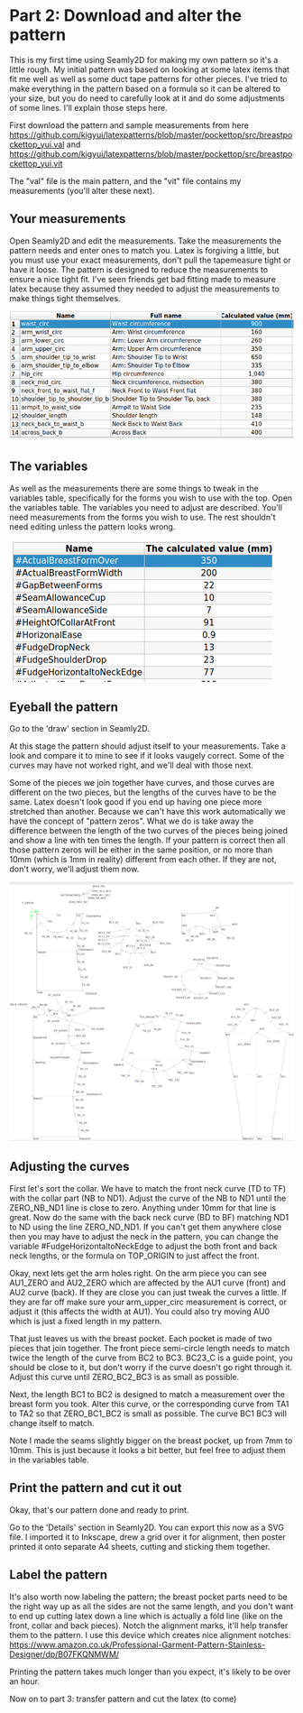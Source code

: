# Part 2: Download and alter the pattern

This is my first time using Seamly2D for making my own pattern so it's a little rough. My initial pattern was based on looking at some latex items that fit me well as well as some duct tape patterns for other pieces. I've tried to make everything in the pattern based on a formula so it can be altered to your size, but you do need to carefully look at it and do some adjustments of some lines. I'll explain those steps here.

First download the pattern and sample measurements from here https://github.com/kigyui/latexpatterns/blob/master/pockettop/src/breastpockettop_yui.val and https://github.com/kigyui/latexpatterns/blob/master/pockettop/src/breastpockettop_yui.vit

The "val" file is the main pattern, and the "vit" file contains my measurements (you'll alter these next).

## Your measurements

Open Seamly2D and edit the measurements. Take the measurements the pattern needs and enter ones to match you.  Latex is forgiving a little, but you must use your exact measurements, don't pull the tapemeasure tight or have it loose. The pattern is designed to reduce the measurements to ensure a nice tight fit.  I've seen friends get bad fitting made to measure latex because they assumed they needed to adjust the measurements to make things tight themselves.

![Measurements](imgs/Screenshot_2020-08-24_16-50-26.png?raw=true)

## The variables

As well as the measurements there are some things to tweak in the variables table, specifically for the forms you wish to use with the top. Open the variables table. The variables you need to adjust are described. You'll need measurements from the forms you wish to use. The rest shouldn't need editing unless the pattern looks wrong.

![Measurements](./imgs/Screenshot_2020-08-24_16-50-09.png?raw=true)


## Eyeball the pattern

Go to the 'draw' section in Seamly2D.

At this stage the pattern should adjust itself to your measurements. Take a look and compare it to mine to see if it looks vaugely correct. Some of the curves may have not worked right, and we'll deal with those next.

Some of the pieces we join together have curves, and those curves are different on the two pieces, but the lengths of the curves have to be the same. Latex doesn't look good if you end up having one piece more stretched than another. Because we can't have this work automatically we have the concept of "pattern zeros". What we do is take away the difference between the length of the two curves of the pieces being joined and show a line with ten times the length. If your pattern is correct then all those pattern zeros will be either in the same position, or no more than 10mm (which is 1mm in reality) different from each other. If they are not, don't worry, we'll adjust them now.

![Pattern](./imgs/Screenshot_2020-08-24_16-49-29-resized.png?raw=true)

## Adjusting the curves

First let's sort the collar. We have to match the front neck curve (TD to TF) with the collar part (NB to ND1). Adjust the curve of the NB to ND1 until the ZERO_NB_ND1 line is close to zero. Anything under 10mm for that line is great. Now do the same with the back neck curve (BD to BF) matching ND1 to ND using the line ZERO_ND_ND1. If you can't get them anywhere close then you may have to adjust the neck in the pattern, you can change the variable #FudgeHorizontaltoNeckEdge to adjust the both front and back neck lengths, or the formula on TOP_ORIGIN to just affect the front.

Okay, next lets get the arm holes right. On the arm piece you can see AU1_ZERO and AU2_ZERO which are affected by the AU1 curve (front) and AU2 curve (back). If they are close you can just tweak the curves a little.  If they are far off make sure your arm_upper_circ measurement is correct, or adjust it (this affects the width at AU1). You could also try moving AU0 which is just a fixed length in my pattern.

That just leaves us with the breast pocket. Each pocket is made of two pieces that join together. The front piece semi-circle length needs to match twice the length of the curve from BC2 to BC3. BC23_C is a guide point, you should be close to it, but don't worry if the curve doesn't go right through it. Adjust this curve until ZERO_BC2_BC3 is as small as possible.

Next, the length BC1 to BC2 is designed to match a measurement over the breast form you took. Alter this curve, or the corresponding curve from TA1 to TA2 so that ZERO_BC1_BC2 is small as possible. The curve BC1 BC3 will change itself to match.

Note I made the seams slightly bigger on the breast pocket, up from 7mm to 10mm. This is just because it looks a bit better, but feel free to adjust them in the variables table.

## Print the pattern and cut it out

Okay, that's our pattern done and ready to print.

Go to the 'Details' section in Seamly2D. You can export this now as a SVG file. I imported it to Inkscape, drew a grid over it for alignment, then poster printed it onto separate A4 sheets, cutting and sticking them together.

## Label the pattern

It's also worth now labeling the pattern; the breast pocket parts need to be the right way up as all the sides are not the same length, and you don't want to end up cutting latex down a line which is actually a fold line (like on the front, collar and back pieces). Notch the alignment marks, it'll help transfer them to the pattern. I use this device which creates nice alignment notches: https://www.amazon.co.uk/Professional-Garment-Pattern-Stainless-Designer/dp/B07FKQNMWM/

Printing the pattern takes much longer than you expect, it's likely to be over an hour.

Now on to part 3: transfer pattern and cut the latex (to come)
